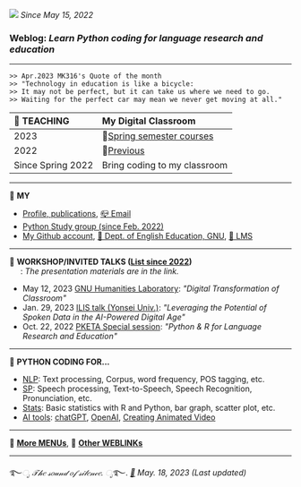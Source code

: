 ![](https://komarev.com/ghpvc/?username=MK316&color=blueviolet&label=VISIT+count) _Since May 15, 2022_  

### Weblog: _Learn Python coding for language research and education_  
--- 
~~~
>> Apr.2023 MK316's Quote of the month
>> "Technology in education is like a bicycle:
>> It may not be perfect, but it can take us where we need to go. 
>> Waiting for the perfect car may mean we never get moving at all."
~~~

  
|🌱 **TEACHING**| **My Digital Classroom**|
|:--|:--|
|2023|📗[Spring semester courses](https://github.com/MK316/Spring2023/blob/main/README.md)|
|2022|📗[Previous](/res/teaching.md)|
|Since Spring 2022|Bring coding to my classroom|
___
🌱 **MY** 
+ [Profile, publications](https://github.com/MK316/MK316.github.io/blob/main/res/profile.md), [📪 Email](mailto:MK3one6@gmail.com)   
+ [Python Study group (since Feb. 2022)](https://github.com/MK316/MK316.github.io/blob/main/study.md)  
+ [My Github account](github.com/MK316), [🏢 Dept. of English Education, GNU](https://englishedu.gnu.ac.kr), [🎋 LMS](https://rec.ac.kr/gnu)    

___
🌱 **WORKSHOP/INVITED TALKS ([List since 2022](https://github.com/MK316/workshops/blob/main/README.md))**   
&nbsp;&nbsp;&nbsp;&nbsp;&nbsp;: _The presentation materials are in the link._  
+ May 12, 2023 [GNU Humanities Laboratory](https://github.com/MK316/workshops/blob/main/20230512_GNU/README.md): _"Digital Transformation of Classroom"_  
+ Jan. 29, 2023 [ILIS talk (Yonsei Univ.)](https://github.com/MK316/workshops/blob/main/20230126_yonsei/index.md): _"Leveraging the Potential of Spoken Data in the AI-Powered Digital Age"_    
+ Oct. 22, 2022 [PKETA Special session](https://github.com/MK316/pketa22/blob/main/README.md): _"Python & R for Language Research and Education"_   

 ___
🌱 **PYTHON CODING FOR...**   
+ [NLP](/res/nlp_tools.md): Text processing, Corpus, word frequency, POS tagging, etc.    
+ [SP](/res/sp_tools.md): Speech processing, Text-to-Speech, Speech Recognition, Pronunciation, etc.    
+ [Stats](/res/stats1.md): Basic statistics with R and Python, bar graph, scatter plot, etc.   
+ [AI tools](https://github.com/MK316/OpenAI): [chatGPT](https://chat.openai.com/chat), [OpenAI](https://openai.com/), [Creating Animated Video](https://github.com/MK316/Spring2023/blob/main/Animated_Video_with_AI.ipynb)  

___
🍃 [**More MENUs**](https://github.com/MK316/MK316.github.io/blob/main/moremenu.md), 🍃 [**Other WEBLINKs**](https://github.com/MK316/MK316.github.io/blob/main/otherlinks.md)  


---
   ࿐*ೃ 𝒯𝒽𝑒 𝓈𝑜𝓊𝓃𝒹 𝑜𝒻 𝓈𝒾𝓁𝑒𝓃𝒸𝑒. ೃ*࿐. 
_[💜](https://docs.google.com/forms/d/e/1FAIpQLSeTmolFd5BOzo1ZOCxowCBzV9copnE4W9kschPYzbKmpDeTJA/viewform?usp=sf_link) May. 18, 2023 (Last updated)_   
